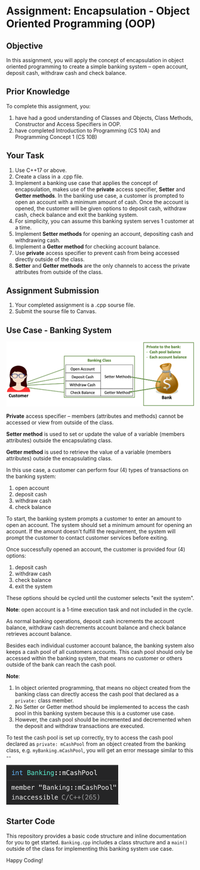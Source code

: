 # Assignment: Encapsulation - Object Oriented Programming (OOP)

## Objective

In this assignment, you will apply the concept of encapsulation in object oriented programming to create a simple banking system – open account, deposit cash, withdraw cash and check balance.

## Prior Knowledge

To complete this assignment, you:

1. have had a good understanding of Classes and Objects, Class Methods, Constructor and Access Specifiers in OOP.
2. have completed Introduction to Programming (CS 10A) and Programming Concept 1 (CS 10B)

## Your Task

1. Use C++17 or above.
2. Create a class in a .cpp file.
3. Implement a banking use case that applies the concept of encapsulation, makes use of the **private** access specifier, **Setter** and **Getter methods**. In the banking use case, a customer is prompted to open an account with a minimum amount of cash. Once the account is opened, the customer will be given options to deposit cash, withdraw cash, check balance and exit the banking system.
4. For simplicity, you can assume this banking system serves 1 customer at a time.
5. Implement **Setter methods** for opening an account, depositing cash and withdrawing cash.
6. Implement a **Getter method** for checking account balance.
7. Use **private** access specifier to prevent cash from being accessed directly outside of the class.
8. **Setter** and **Getter methods** are the only channels to access the private attributes from outside of the class.

## Assignment Submission

1. Your completed assignment is a .cpp sourse file.
2. Submit the sourse file to Canvas.

## Use Case - Banking System

<img src="img/Banking-use-case.png" alt="banking use case">

**Private** access specifier – members (attributes and methods) cannot be accessed or view from outside of the class.

**Setter method** is used to set or update the value of a variable (members attributes) outside the encapsulating class.

**Getter method** is used to retrieve the value of a variable (members attributes) outside the encapsulating class.

In this use case, a customer can perform four (4) types of transactions on the banking system:

1. open account
2. deposit cash
3. withdraw cash
4. check balance

To start, the banking system prompts a customer to enter an amount to open an account. The system should set a minimum amount for opening an account. If the amount doesn't fulfill the requirement, the system will prompt the customer to contact customer services before exiting.

Once successfully opened an account, the customer is provided four (4) options:

1. deposit cash
2. withdraw cash
3. check balance
4. exit the system

These options should be cycled until the customer selects "exit the system".

**Note**: open account is a 1-time execution task and not included in the cycle.

As normal banking operations, deposit cash increments the account balance, withdraw cash decrements account balance and check balance retrieves account balance.

Besides each individual customer account balance, the banking system also keeps a cash pool of all customers accounts. This cash pool should only be accessed within the banking system, that means no customer or others outside of the bank can reach the cash pool.

**Note**:

1. In object oriented programming, that means no object created from the banking class can directly access the cash pool that declared as a `private:` class member.
2. No Setter or Getter method should be implemented to access the cash pool in this banking system because this is a customer use case.
3. However, the cash pool should be incremented and decremented when the deposit and withdraw transactions are executed.

To test the cash pool is set up correctly, try to access the cash pool declared as `private: mCashPool` from an object created from the banking class, e.g. `myBanking.mCashPool`, you will get an error message similar to this --

<img src="img/error-access-private-member.png" style="width:300px" alt="banking use case">.

## Starter Code

This repository provides a basic code structure and inline documentation for you to get started. `Banking.cpp` includes a class structure and a `main()` outside of the class for implementing this banking system use case.

Happy Coding!
